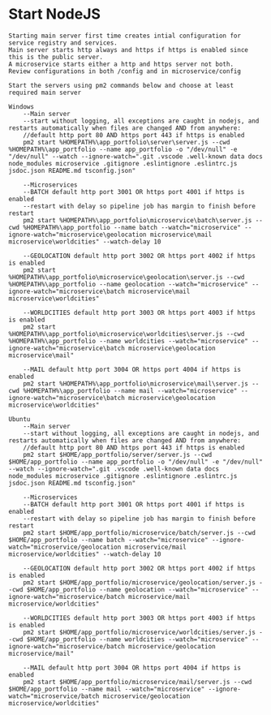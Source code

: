 # Start NodeJS
    
    Starting main server first time creates intial configuration for service registry and services.
    Main server starts http always and https if https is enabled since this is the public server.
    A microservice starts either a http and https server not both.
    Review configurations in both /config and in microservice/config

    Start the servers using pm2 commands below and choose at least required main server

    Windows
        --Main server
        --start without logging, all exceptions are caught in nodejs, and restarts automatically when files are changed AND from anywhere:
        //default http port 80 AND https port 443 if https is enabled
        pm2 start %HOMEPATH%\app_portfolio\server\server.js --cwd %HOMEPATH%\app_portfolio --name app_portfolio -o "/dev/null" -e "/dev/null" --watch --ignore-watch=".git .vscode .well-known data docs node_modules microservice .gitignore .eslintignore .eslintrc.js jsdoc.json README.md tsconfig.json"

        --Microservices 
        --BATCH default http port 3001 OR https port 4001 if https is enabled
        --restart with delay so pipeline job has margin to finish before restart
        pm2 start %HOMEPATH%\app_portfolio\microservice\batch\server.js --cwd %HOMEPATH%\app_portfolio --name batch --watch="microservice" --ignore-watch="microservice\geolocation microservice\mail microservice\worldcities" --watch-delay 10

        --GEOLOCATION default http port 3002 OR https port 4002 if https is enabled
        pm2 start %HOMEPATH%\app_portfolio\microservice\geolocation\server.js --cwd %HOMEPATH%\app_portfolio --name geolocation --watch="microservice" --ignore-watch="microservice\batch microservice\mail microservice\worldcities"
        
        --WORLDCITIES default http port 3003 OR https port 4003 if https is enabled
        pm2 start %HOMEPATH%\app_portfolio\microservice\worldcities\server.js --cwd %HOMEPATH%\app_portfolio --name worldcities --watch="microservice" --ignore-watch="microservice\batch microservice\geolocation microservice\mail"

        --MAIL default http port 3004 OR https port 4004 if https is enabled
        pm2 start %HOMEPATH%\app_portfolio\microservice\mail\server.js --cwd %HOMEPATH%\app_portfolio --name mail --watch="microservice" --ignore-watch="microservice\batch microservice\geolocation microservice\worldcities"

    Ubuntu
        --Main server
        --start without logging, all exceptions are caught in nodejs, and restarts automatically when files are changed AND from anywhere:
        //default http port 80 AND https port 443 if https is enabled
        pm2 start $HOME/app_portfolio/server/server.js --cwd $HOME/app_portfolio --name app_portfolio -o "/dev/null" -e "/dev/null" --watch --ignore-watch=".git .vscode .well-known data docs node_modules microservice .gitignore .eslintignore .eslintrc.js jsdoc.json README.md tsconfig.json"

        --Microservices
        --BATCH default http port 3001 OR https port 4001 if https is enabled
        --restart with delay so pipeline job has margin to finish before restart
        pm2 start $HOME/app_portfolio/microservice/batch/server.js --cwd $HOME/app_portfolio --name batch --watch="microservice" --ignore-watch="microservice/geolocation microservice/mail microservice/worldcities" --watch-delay 10

        --GEOLOCATION default http port 3002 OR https port 4002 if https is enabled
        pm2 start $HOME/app_portfolio/microservice/geolocation/server.js --cwd $HOME/app_portfolio --name geolocation --watch="microservice" --ignore-watch="microservice/batch microservice/mail microservice/worldcities"

        --WORLDCITIES default http port 3003 OR https port 4003 if https is enabled
        pm2 start $HOME/app_portfolio/microservice/worldcities/server.js --cwd $HOME/app_portfolio --name worldcities --watch="microservice" --ignore-watch="microservice/batch microservice/geolocation   microservice/mail"

        --MAIL default http port 3004 OR https port 4004 if https is enabled
        pm2 start $HOME/app_portfolio/microservice/mail/server.js --cwd $HOME/app_portfolio --name mail --watch="microservice" --ignore-watch="microservice/batch microservice/geolocation microservice/worldcities"